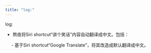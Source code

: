 ```yaml
---
title: "log:"
---
```

log:

- 熬夜将Siri shortcut“讲个笑话”内容自动翻译成中文。包括：

     - 基于Siri shortcut“Google Translate”，将其改造成默认翻译成中文。 
